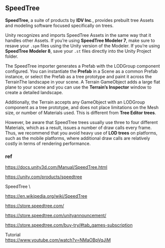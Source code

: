 ## SpeedTree
**SpeedTree**, a suite of products by **IDV Inc**., provides prebuilt tree Assets and modeling software focused specifically on trees.

Unity recognizes and imports SpeedTree Assets in the same way that it handles other Assets. If you’re using **SpeedTree Modeler 7**, make sure to resave your `.spm` files using the Unity version of the Modeler. If you’re using **SpeedTree Modeler 8**, save your `.st` files directly into the Unity Project folder.

The SpeedTree importer generates a Prefab with the LODGroup component configured. You can instantiate the **Prefab** in a Scene as a common Prefab instance, or select the Prefab as a tree prototype and paint it across the TerrainThe landscape in your scene. A Terrain GameObject adds a large flat plane to your scene and you can use the **Terrain’s Inspector** window to create a detailed landscape. 


Additionally, the Terrain accepts any GameObject with an LODGroup component as a tree prototype, and does not place limitations on the Mesh size, or number of Materials used. This is different from **Tree Editor trees**.

However, be aware that SpeedTree trees usually use three to four different Materials, which as a result, issues a number of draw calls every frame. Thus, we recommend that you avoid heavy use of **LOD trees** on platforms, such as the mobile platforms, where additional draw calls are relatively costly in terms of rendering performance. 



### ref 
https://docs.unity3d.com/Manual/SpeedTree.html

https://unity.com/products/speedtree

SpeedTree \

https://en.wikipedia.org/wiki/SpeedTree


https://store.speedtree.com/

https://store.speedtree.com/unityannouncement/

https://store.speedtree.com/buy-try/#tab_games-subscription


Tutorial \
https://www.youtube.com/watch?v=NMaOBpVqJiM

